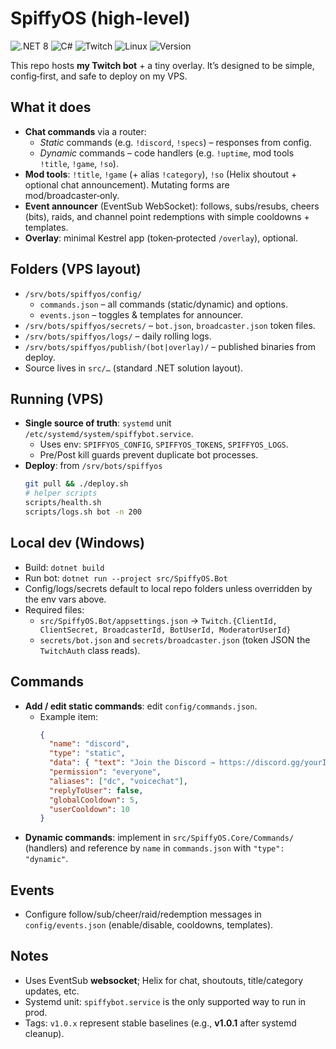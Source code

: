# SpiffyOS (high-level)

![.NET 8](https://img.shields.io/badge/.NET-8-512BD4?style=for-the-badge&logo=dotnet)
![C#](https://img.shields.io/badge/C%23-11-512BD4?style=for-the-badge&logo=c-sharp&logoColor=white)
![Twitch](https://img.shields.io/badge/Twitch-API-9146FF?style=for-the-badge&logo=twitch&logoColor=white)
![Linux](https://img.shields.io/badge/Linux-FCC624?style=for-the-badge&logo=linux&logoColor=black)
![Version](https://img.shields.io/badge/version-v1.0.1-blue?style=for-the-badge)

This repo hosts **my Twitch bot** + a tiny overlay. It’s designed to be simple, config‑first, and safe to deploy on my VPS.

## What it does
- **Chat commands** via a router:
  - *Static* commands (e.g. `!discord`, `!specs`) – responses from config.
  - *Dynamic* commands – code handlers (e.g. `!uptime`, mod tools `!title`, `!game`, `!so`).
- **Mod tools**: `!title`, `!game` (+ alias `!category`), `!so` (Helix shoutout + optional chat announcement). Mutating forms are mod/broadcaster‑only.
- **Event announcer** (EventSub WebSocket): follows, subs/resubs, cheers (bits), raids, and channel point redemptions with simple cooldowns + templates.
- **Overlay**: minimal Kestrel app (token‑protected `/overlay`), optional.

## Folders (VPS layout)
- `/srv/bots/spiffyos/config/`
  - `commands.json` – all commands (static/dynamic) and options.
  - `events.json` – toggles & templates for announcer.
- `/srv/bots/spiffyos/secrets/` – `bot.json`, `broadcaster.json` token files.
- `/srv/bots/spiffyos/logs/` – daily rolling logs.
- `/srv/bots/spiffyos/publish/(bot|overlay)/` – published binaries from deploy.
- Source lives in `src/…` (standard .NET solution layout).

## Running (VPS)
- **Single source of truth**: `systemd` unit `/etc/systemd/system/spiffybot.service`.
  - Uses env: `SPIFFYOS_CONFIG`, `SPIFFYOS_TOKENS`, `SPIFFYOS_LOGS`.
  - Pre/Post kill guards prevent duplicate bot processes.
- **Deploy**: from `/srv/bots/spiffyos`
  ```bash
  git pull && ./deploy.sh
  # helper scripts
  scripts/health.sh
  scripts/logs.sh bot -n 200
  ```

## Local dev (Windows)
- Build: `dotnet build`
- Run bot: `dotnet run --project src/SpiffyOS.Bot`
- Config/logs/secrets default to local repo folders unless overridden by the env vars above.
- Required files:
  - `src/SpiffyOS.Bot/appsettings.json` → `Twitch.{ClientId, ClientSecret, BroadcasterId, BotUserId, ModeratorUserId}`
  - `secrets/bot.json` and `secrets/broadcaster.json` (token JSON the `TwitchAuth` class reads).

## Commands
- **Add / edit static commands**: edit `config/commands.json`.
  - Example item:
    ```json
    {
      "name": "discord",
      "type": "static",
      "data": { "text": "Join the Discord → https://discord.gg/yourInvite" },
      "permission": "everyone",
      "aliases": ["dc", "voicechat"],
      "replyToUser": false,
      "globalCooldown": 5,
      "userCooldown": 10
    }
    ```
- **Dynamic commands**: implement in `src/SpiffyOS.Core/Commands/` (handlers) and reference by `name` in `commands.json` with `"type": "dynamic"`.

## Events
- Configure follow/sub/cheer/raid/redemption messages in `config/events.json` (enable/disable, cooldowns, templates).

## Notes
- Uses EventSub **websocket**; Helix for chat, shoutouts, title/category updates, etc.
- Systemd unit: `spiffybot.service` is the only supported way to run in prod.
- Tags: `v1.0.x` represent stable baselines (e.g., **v1.0.1** after systemd cleanup).

